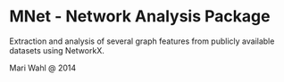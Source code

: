 MNet - Network Analysis Package
===============================

Extraction and analysis of several graph features from publicly available datasets using NetworkX.

Mari Wahl @ 2014
